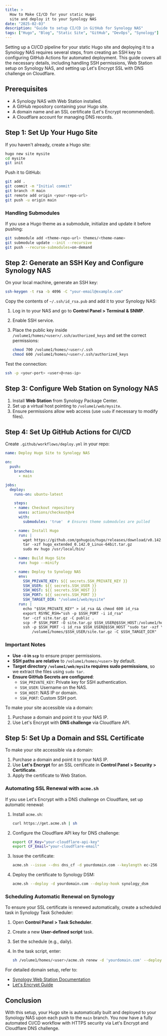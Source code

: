 ```yaml
---
title: >
  How to Make CI/CD for your static Hugo
  site and deploy it to your Synology NAS
date: "2025-02-03"
description: "Guide to setup CI/CD in GitHub for Synology NAS"
tags: ["Hugo", "Blog", "Static Site", "GitHub", "DevOps", "Synology"]
---
```


Setting up a CI/CD pipeline for your static Hugo site and deploying it to a Synology
NAS requires several steps, from creating an SSH key to configuring GitHub Actions
for automated deployment. This guide covers all the necessary details, including
handling SSH permissions, Web Station setup on Synology NAS, and setting up Let's
Encrypt SSL with DNS challenge on Cloudflare.

## Prerequisites

- A Synology NAS with Web Station installed.
- A GitHub repository containing your Hugo site.
- A domain name and an SSL certificate (Let's Encrypt recommended).
- A Cloudflare account for managing DNS records.

## Step 1: Set Up Your Hugo Site

If you haven't already, create a Hugo site:

```sh
hugo new site mysite
cd mysite
git init
```

Push it to GitHub:

```sh
git add .
git commit -m "Initial commit"
git branch -M main
git remote add origin <your-repo-url>
git push -u origin main
```

### Handling Submodules

If you use a Hugo theme as a submodule, initialize and update it before pushing:

```sh
git submodule add <theme-repo-url> themes/<theme-name>
git submodule update --init --recursive
git push --recurse-submodules=on-demand
```

## Step 2: Generate an SSH Key and Configure Synology NAS

On your local machine, generate an SSH key:

```sh
ssh-keygen -t rsa -b 4096 -C "your-email@example.com"
```

Copy the contents of `~/.ssh/id_rsa.pub` and add it to your Synology NAS:

1) Log in to your NAS and go to **Control Panel > Terminal & SNMP**.
2) Enable SSH service.
3) Place the public key inside `/volume1/homes/<user>/.ssh/authorized_keys`
and set the correct permissions:

   ```sh
   chmod 700 /volume1/homes/<user>/.ssh
   chmod 600 /volume1/homes/<user>/.ssh/authorized_keys
   ```

Test the connection:

```sh
ssh -p <your-port> <user>@<nas-ip>
```

## Step 3: Configure Web Station on Synology NAS

1) Install **Web Station** from Synology Package Center.
2) Set up a virtual host pointing to `/volume1/web/mysite`.
3) Ensure permissions allow web access (use `sudo` if necessary to modify files).

## Step 4: Set Up GitHub Actions for CI/CD

Create `.github/workflows/deploy.yml` in your repo:

```yaml
name: Deploy Hugo Site to Synology NAS

on:
  push:
    branches:
      - main

jobs:
  deploy:
    runs-on: ubuntu-latest

    steps:
    - name: Checkout repository
      uses: actions/checkout@v4
      with:
        submodules: 'true'  # Ensures theme submodules are pulled

    - name: Install Hugo
      run: |
        wget https://github.com/gohugoio/hugo/releases/download/v0.142.0/hugo_extended_0.142.0_Linux-64bit.tar.gz
        tar -xzf hugo_extended_0.142.0_Linux-64bit.tar.gz
        sudo mv hugo /usr/local/bin/

    - name: Build Hugo Site
      run: hugo --minify

    - name: Deploy to Synology NAS
      env:
        SSH_PRIVATE_KEY: ${{ secrets.SSH_PRIVATE_KEY }}
        SSH_USER: ${{ secrets.SSH_USER }}
        SSH_HOST: ${{ secrets.SSH_HOST }}
        SSH_PORT: ${{ secrets.SSH_PORT }}
        SSH_TARGET_DIR: "/volume1/web/mysite"
      run: |
        echo "$SSH_PRIVATE_KEY" > id_rsa && chmod 600 id_rsa
        export RSYNC_RSH="ssh -p $SSH_PORT -i id_rsa"
        tar -czf site.tar.gz -C public .
        scp -P $SSH_PORT -O site.tar.gz $SSH_USER@$SSH_HOST:/volume1/homes/$SSH_USER/site.tar.gz
        ssh -p $SSH_PORT -i id_rsa $SSH_USER@$SSH_HOST "sudo tar -xzf \
            /volume1/homes/$SSH_USER/site.tar.gz -C $SSH_TARGET_DIR"
```

### Important Notes

- **Use `-O` in `scp`** to ensure proper permissions.
- **SSH paths are relative** to `/volume1/homes/<user>`
    by default.
- **Target directory `/volume1/web/mysite` requires sudo permissions**,
    so we extract the files using `sudo tar`.
- **Ensure GitHub Secrets are configured**:
   - `SSH_PRIVATE_KEY`: Private key for SSH authentication.
   - `SSH_USER`: Username on the NAS.
   - `SSH_HOST`: NAS IP or domain.
   - `SSH_PORT`: Custom SSH port.

To make your site accessible via a domain:

1) Purchase a domain and point it to your NAS IP.
2) Use Let's Encrypt with **DNS challenge** via Cloudflare API.

## Step 5: Set Up a Domain and SSL Certificate

To make your site accessible via a domain:

1) Purchase a domain and point it to your NAS IP.
2) Use **Let's Encrypt** for an SSL certificate in **Control Panel > Security > Certificate**.
3) Apply the certificate to Web Station.

### Automating SSL Renewal with `acme.sh`

If you use Let's Encrypt with a DNS challenge on Cloudflare, set up automatic renewal:

1) Install `acme.sh`:

   ```sh
   curl https://get.acme.sh | sh
   ```

2) Configure the Cloudflare API key for DNS challenge:

   ```sh
   export CF_Key="your-cloudflare-api-key"
   export CF_Email="your-cloudflare-email"
   ```

3) Issue the certificate:

   ```sh
   acme.sh --issue --dns dns_cf -d yourdomain.com --keylength ec-256
   ```

4) Deploy the certificate to Synology DSM:

   ```sh
   acme.sh --deploy -d yourdomain.com --deploy-hook synology_dsm
   ```

### Scheduling Automatic Renewal on Synology

To ensure your SSL certificate is renewed automatically,
create a scheduled task in Synology Task Scheduler:

1) Open **Control Panel > Task Scheduler**.
2) Create a new **User-defined script** task.
3) Set the schedule (e.g., daily).
4) In the task script, enter:

   ```sh
   sh /volume1/homes/<user>/acme.sh renew -d 'yourdomain.com' --deploy-hook synology_dsm
   ```

For detailed domain setup, refer to:

- [Synology Web Station Documentation](https://kb.synology.com/en-global/WebStation)
- [Let's Encrypt Guide](https://letsencrypt.org/getting-started/)

## Conclusion

With this setup, your Hugo site is automatically built and deployed to your
Synology NAS upon each push to the `main` branch. You now have a fully
automated CI/CD workflow with HTTPS security via Let's Encrypt and Cloudflare
DNS challenge.
